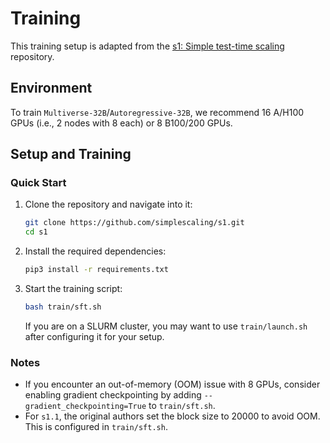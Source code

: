 # Training

This training setup is adapted from the [s1: Simple test-time scaling](https://github.com/simplescaling/s1) repository.

## Environment

To train `Multiverse-32B`/`Autoregressive-32B`, we recommend 16 A/H100 GPUs (i.e., 2 nodes with 8 each) or 8 B100/200 GPUs.

## Setup and Training

### Quick Start

1.  Clone the repository and navigate into it:
    ```bash
    git clone https://github.com/simplescaling/s1.git
    cd s1
    ```
2.  Install the required dependencies:
    ```bash
    pip3 install -r requirements.txt
    ```
3.  Start the training script:
    ```bash
    bash train/sft.sh
    ```
    If you are on a SLURM cluster, you may want to use `train/launch.sh` after configuring it for your setup.

### Notes
*   If you encounter an out-of-memory (OOM) issue with 8 GPUs, consider enabling gradient checkpointing by adding `--gradient_checkpointing=True` to `train/sft.sh`.
*   For `s1.1`, the original authors set the block size to 20000 to avoid OOM. This is configured in `train/sft.sh`.
